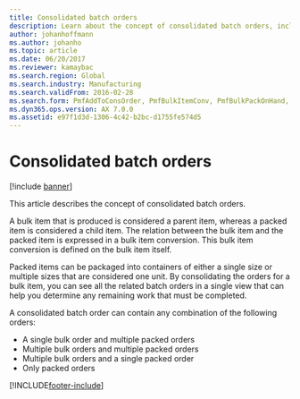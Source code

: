 ```yaml
---
title: Consolidated batch orders
description: Learn about the concept of consolidated batch orders, including an outline on consolidated batch order combination orders.
author: johanhoffmann
ms.author: johanho
ms.topic: article
ms.date: 06/20/2017
ms.reviewer: kamaybac
ms.search.region: Global
ms.search.industry: Manufacturing
ms.search.validFrom: 2016-02-28
ms.search.form: PmfAddToConsOrder, PmfBulkItemConv, PmfBulkPackOnHand, PmfConsOrderListPage
ms.dyn365.ops.version: AX 7.0.0
ms.assetid: e97f1d3d-1306-4c42-b2bc-d1755fe574d5
---
```


# Consolidated batch orders

[!include [banner](../includes/banner.md)]

This article describes the concept of consolidated batch orders.

A bulk item that is produced is considered a parent item, whereas a packed item is considered a child item. The relation between the bulk item and the packed item is expressed in a bulk item conversion. This bulk item conversion is defined on the bulk item itself.  

Packed items can be packaged into containers of either a single size or multiple sizes that are considered one unit. By consolidating the orders for a bulk item, you can see all the related batch orders in a single view that can help you determine any remaining work that must be completed.  

A consolidated batch order can contain any combination of the following orders:

-   A single bulk order and multiple packed orders
-   Multiple bulk orders and multiple packed orders
-   Multiple bulk orders and a single packed order
-   Only packed orders






[!INCLUDE[footer-include](../../includes/footer-banner.md)]